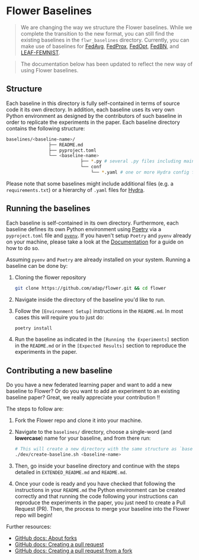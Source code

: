 # Flower Baselines


> We are changing the way we structure the Flower baselines. While we complete the transition to the new format, you can still find the existing baselines in the `flwr_baselines` directory. Currently, you can make use of baselines for [FedAvg](https://github.com/adap/flower/tree/main/baselines/flwr_baselines/flwr_baselines/publications/fedavg_mnist), [FedProx](https://github.com/adap/flower/tree/main/baselines/flwr_baselines/flwr_baselines/publications/fedprox_mnist), [FedOpt](https://github.com/adap/flower/tree/main/baselines/flwr_baselines/flwr_baselines/publications/adaptive_federated_optimization), [FedBN](https://github.com/adap/flower/tree/main/baselines/flwr_baselines/flwr_baselines/publications/fedbn/convergence_rate), and [LEAF-FEMNIST](https://github.com/adap/flower/tree/main/baselines/flwr_baselines/flwr_baselines/publications/leaf/femnist). 

> The documentation below has been updated to reflect the new way of using Flower baselines.


## Structure

Each baseline in this directory is fully self-contained in terms of source code it its own directory. In addition, each baseline uses its very own Python environment as designed by the contributors of such baseline in order to replicate the experiments in the paper. Each baseline directory contains the following structure:

```bash
baselines/<baseline-name>/
                ├── README.md
                ├── pyproject.toml
                └── <baseline-name>
                            ├── *.py # several .py files including main.py and __init__.py
                            └── conf
                                └── *.yaml # one or more Hydra config files
```
Please note that some baselines might include additional files (e.g. a `requirements.txt`) or a hierarchy of `.yaml` files for [Hydra](https://hydra.cc/).

## Running the baselines

Each baseline is self-contained in its own directory. Furthermore, each baseline defines its own Python environment using [Poetry](https://python-poetry.org/docs/) via a `pyproject.toml` file and  [`pyenv`](https://github.com/pyenv/pyenv). If you haven't setup `Poetry` and `pyenv` already on your machine, please take a look at the [Documentation]() for a guide on how to do so. 

Assuming `pyenv` and `Poetry` are already installed on your system. Running a baseline can be done by:

1. Cloning the flower repository

    ```bash
    git clone https://github.com/adap/flower.git && cd flower
    ```

2. Navigate inside the directory of the baseline you'd like to run.
3. Follow the `[Environment Setup]` instructions in the `README.md`. In most cases this will require you to just do:

    ```bash
    poetry install
    ```
4. Run the baseline as indicated in the `[Running the Experiments]` section in the `README.md` or in the `[Expected Results]` section to reproduce the experiments in the paper.


## Contributing a new baseline

Do you have a new federated learning paper and want to add a new baseline to Flower? Or do you want to add an experiment to an existing baseline paper? Great, we really appreciate your contribution !!

The steps to follow are:

1. Fork the Flower repo and clone it into your machine.
2. Navigate to the `baselines/` directory, choose a single-word (and **lowercase**) name for your baseline, and from there run:

    ```bash
    # This will create a new directory with the same structure as `baseline_template`.
    ./dev/create-baseline.sh <baseline-name>
    ``` 
3. Then, go inside your baseline directory and continue with the steps detailed in `EXTENDED_README.md` and `README.md`.
4. Once your code is ready and you have checked that following the instructions in your `README.md` the Python environment can be created correctly and that running the code following your instructions can reproduce the experiments in the paper, you just need to create a Pull Request (PR). Then, the process to merge your baseline into the Flower repo will begin!


Further resources:
* [GitHub docs: About forks](https://docs.github.com/en/pull-requests/collaborating-with-pull-requests/working-with-forks/about-forks)
* [GitHub docs: Creating a pull request](https://docs.github.com/en/pull-requests/collaborating-with-pull-requests/proposing-changes-to-your-work-with-pull-requests/creating-a-pull-request)
* [GitHub docs: Creating a pull request from a fork](https://docs.github.com/en/pull-requests/collaborating-with-pull-requests/proposing-changes-to-your-work-with-pull-requests/creating-a-pull-request-from-a-fork)

